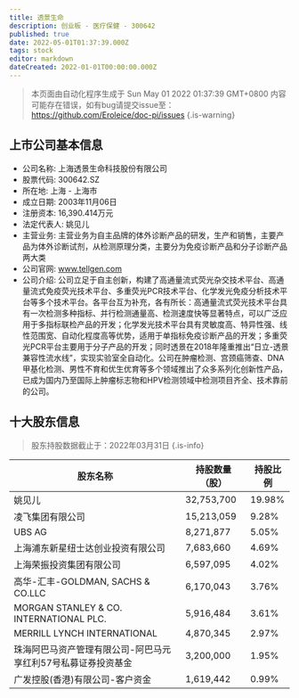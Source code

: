 ```yaml
---
title: 透景生命
description: 创业板 - 医疗保健 - 300642
published: true
date: 2022-05-01T01:37:39.000Z
tags: stock
editor: markdown
dateCreated: 2022-01-01T00:00:00.000Z
---
```


> 本页面由自动化程序生成于 Sun May 01 2022 01:37:39 GMT+0800
> 内容可能存在错误，如有bug请提交issue至：https://github.com/Eroleice/doc-pi/issues
{.is-warning}

## 上市公司基本信息
- 公司名称: 上海透景生命科技股份有限公司
- 股票代码: 300642.SZ
- 所在地: 上海 - 上海市
- 成立日期: 2003年11月06日
- 注册资本: 16,390.414万元
- 法定代表人: 姚见儿
- 主营业务: 主营业务为自主品牌的体外诊断产品的研发，生产和销售，主要产品为体外诊断试剂，从检测原理分类，主要分为免疫诊断产品和分子诊断产品两大类
- 公司官网: www.tellgen.com
- 公司介绍: 公司立足于自主创新，构建了高通量流式荧光杂交技术平台、高通量流式免疫荧光技术平台、多重荧光PCR技术平台、化学发光免疫分析技术平台等多个技术平台。各平台互为补充，各有所长：高通量流式荧光技术平台具有一次检测多种指标、并行检测通量高、检测速度快等显著特点，可以广泛应用于多指标联检产品的开发；化学发光技术平台具有灵敏度高、特异性强、线性范围宽、自动化程度高等优势，适用于单指标免疫诊断产品的开发；多重荧光PCR平台主要用于分子产品的开发；同时透景在2018年隆重推出“日立-透景兼容性流水线”，实现实验室全自动化。公司在肿瘤检测、宫颈癌筛查、DNA甲基化检测、男性不育和优生优育等多个领域推出了众多系列化创新性产品，已成为国内乃至国际上肿瘤标志物和HPV检测领域中检测项目齐全、技术靠前的公司。


## 十大股东信息
> 股东持股数据截止于：2022年03月31日
{.is-info}

| 股东名称 | 持股数量（股） | 持股比例 |
| --- | --- | --- |
| 姚见儿 | 32,753,700 | 19.98% |
| 凌飞集团有限公司 | 15,213,059 | 9.28% |
| UBS AG | 8,271,877 | 5.05% |
| 上海浦东新星纽士达创业投资有限公司 | 7,683,660 | 4.69% |
| 上海荣振投资集团有限公司 | 6,597,095 | 4.02% |
| 高华-汇丰-GOLDMAN, SACHS & CO.LLC | 6,170,043 | 3.76% |
| MORGAN STANLEY & CO. INTERNATIONAL PLC. | 5,916,484 | 3.61% |
| MERRILL LYNCH INTERNATIONAL | 4,870,345 | 2.97% |
| 珠海阿巴马资产管理有限公司-阿巴马元享红利57号私募证券投资基金 | 3,200,000 | 1.95% |
| 广发控股(香港)有限公司-客户资金 | 1,619,442 | 0.99% |




